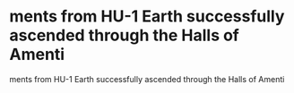 # ments from HU-1 Earth successfully ascended through the Halls of Amenti

ments from HU-1 Earth successfully ascended through the Halls of Amenti
